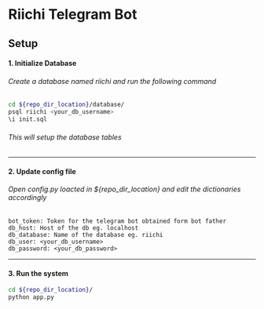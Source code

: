 # Riichi Telegram Bot

## Setup

#### 1. Initialize Database

###### Create a database named riichi and run the following command

```sh
cd ${repo_dir_location}/database/
psql riichi <your_db_username>
\i init.sql
```

###### This will setup the database tables

---

#### 2. Update config file

###### Open config.py loacted in ${repo_dir_location} and edit the dictionaries accordingly

```
bot_token: Token for the telegram bot obtained form bot father
db_host: Host of the db eg. localhost
db_database: Name of the database eg. riichi
db_user: <your_db_username>
db_password: <your_db_password>
```

---

#### 3. Run the system

```sh
cd ${repo_dir_location}/
python app.py
```
